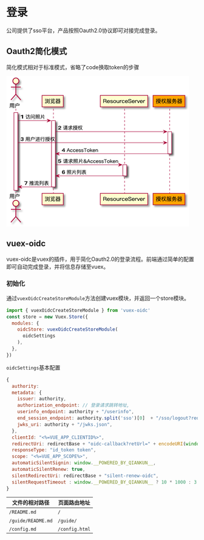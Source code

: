 # 登录

公司提供了sso平台，产品按照Oauth2.0协议即可对接完成登录。

## Oauth2简化模式

简化模式相对于标准模式，省略了code换取token的步骤

![Oauth2 process](/Oauth2.png)

## vuex-oidc

vuex-oidc是vuex的插件，用于简化Oauth2.0的登录流程。前端通过简单的配置即可自动完成登录，并将信息存储至vuex。

### 初始化

  通过`vuexOidcCreateStoreModule`方法创建vuex模块，并返回一个store模块。

  ``` js
  import { vuexOidcCreateStoreModule } from 'vuex-oidc'
  const store = new Vuex.Store({
    modules: {
      oidcStore: vuexOidcCreateStoreModule(
        oidcSettings
      ),
    },
  })
  ```
  `oidcSettings`基本配置
  ``` js
  {
    authority: 
    metadata: {
      issuer: authority,
      authorization_endpoint: // 登录请求跳转地址,
      userinfo_endpoint: authority + "/userinfo",
      end_session_endpoint: authority.split('sso')[0]  + "/sso/logout?redirect_uri=" + encodeURI(origin + '<%=VUE_APP_CONTEXT_PATH%>'),
      jwks_uri: authority + "/jwks.json",
    },
    clientId: "<%=VUE_APP_CLIENTID%>",
    redirectUri: redirectBase + "oidc-callback?retUrl=" + encodeURI(window.location.href),
    responseType: "id_token token",
    scope: "<%=VUE_APP_SCOPE%>",
    automaticSilentSignin: window.__POWERED_BY_QIANKUN__,
    automaticSilentRenew: true, 
    silentRedirectUri: redirectBase + "silent-renew-oidc",
    silentRequestTimeout : window.__POWERED_BY_QIANKUN__ ? 10 * 1000 : 3 * 1000
  }
  ```


|   文件的相对路径    |  页面路由地址   |
|--------------------|----------------|
| `/README.md`       | `/`            |
| `/guide/README.md` | `/guide/`      |
| `/config.md`       | `/config.html` |


